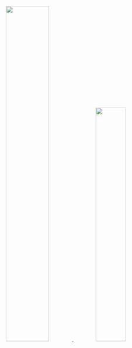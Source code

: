 <div align="center">
  
 
  
  
  
  <a href="https://github.com/saviogodinho2002">
  <img width="48.5%" src="https://github-readme-stats.vercel.app/api?username=saviogodinho2002&show_icons=true&theme=cobalt&include_all_commits=true&count_private=true"/>
  <img width="40.5%" src="https://github-readme-stats.vercel.app/api/top-langs/?username=saviogodinho2002&layout=compact&langs_count=7&theme=cobalt">
 
   
##
    
